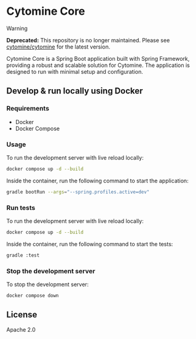 # Cytomine Core

> [!WARNING]  
> **Deprecated:** This repository is no longer maintained. Please see [cytomine/cytomine](https://github.com/cytomine/cytomine) for the latest version.

Cytomine Core is a Spring Boot application built with Spring Framework, providing a robust and scalable solution for Cytomine. The application is designed to run with minimal setup and configuration.

## Develop & run locally using Docker

### Requirements

- Docker
- Docker Compose

### Usage

To run the development server with live reload locally:
```bash
docker compose up -d --build
```

Inside the container, run the following command to start the application:
```bash
gradle bootRun --args="--spring.profiles.active=dev"
```

### Run tests

To run the development server with live reload locally:
```bash
docker compose up -d --build
```

Inside the container, run the following command to start the tests:
```bash
gradle :test
```

### Stop the development server

To stop the development server:
```bash
docker compose down
```

## License

Apache 2.0
